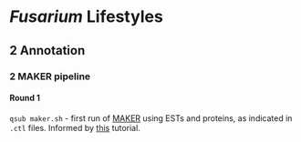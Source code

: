 # *Fusarium* Lifestyles

## 2 Annotation
### 2 MAKER pipeline
#### Round 1

`qsub maker.sh` - first run of [MAKER](http://www.yandell-lab.org/software/maker.html) using ESTs and proteins, as indicated in `.ctl` files. Informed by [this](https://gist.github.com/darencard/bb1001ac1532dd4225b030cf0cd61ce2) tutorial.
